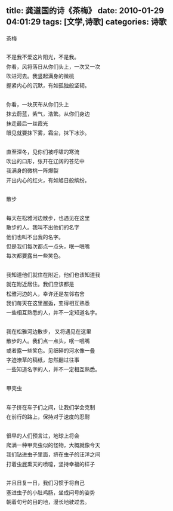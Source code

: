 title: 龚道国的诗《茶梅》
date: 2010-01-29 04:01:29
tags: [文学,诗歌]
categories: 诗歌
---
 <p style="MArGin: 0cm 0cm 0pt; Line-HeiGHT: 19pt; mso-line-height-rule: exactly">  茶梅</p> 
 <p style="MArGin: 0cm 0cm 0pt; Line-HeiGHT: 19pt; mso-line-height-rule: exactly"> &nbsp;</p> 
 <p style="MArGin: 0cm 0cm 0pt; Line-HeiGHT: 19pt; mso-line-height-rule: exactly">  不是我不爱这片阳光，不是我。</p> 
<!-- more --><p style="MArGin: 0cm 0cm 0pt; Line-HeiGHT: 19pt; mso-line-height-rule: exactly">  你看，风将落日从你们头上，一次又一次</p> 
 <p style="MArGin: 0cm 0cm 0pt; Line-HeiGHT: 19pt; mso-line-height-rule: exactly">  吹进河去。我竖起满身的微桃</p> 
 <p style="MArGin: 0cm 0cm 0pt; Line-HeiGHT: 19pt; mso-line-height-rule: exactly">  握紧内心的沉默，有如孤独般坚韧。</p> 
 <p style="MArGin: 0cm 0cm 0pt; Line-HeiGHT: 19pt; mso-line-height-rule: exactly"> &nbsp;</p> 
 <p style="MArGin: 0cm 0cm 0pt; Line-HeiGHT: 19pt; mso-line-height-rule: exactly">  你看，一块灰布从你们头上</p> 
 <p style="MArGin: 0cm 0cm 0pt; Line-HeiGHT: 19pt; mso-line-height-rule: exactly">  抹去蔚蓝，紫气，浩繁。从你们身边</p> 
 <p style="MArGin: 0cm 0cm 0pt; Line-HeiGHT: 19pt; mso-line-height-rule: exactly">  抹走最后一丝霞光</p> 
 <p style="MArGin: 0cm 0cm 0pt; Line-HeiGHT: 19pt; mso-line-height-rule: exactly">  眼见就要抹下雾，霜尘，抹下冰沙。</p> 
 <p style="MArGin: 0cm 0cm 0pt; Line-HeiGHT: 19pt; mso-line-height-rule: exactly"> &nbsp;</p> 
 <p style="MArGin: 0cm 0cm 0pt; Line-HeiGHT: 19pt; mso-line-height-rule: exactly">  直至深冬，见你们被呼啸的寒流</p> 
 <p style="MArGin: 0cm 0cm 0pt; Line-HeiGHT: 19pt; mso-line-height-rule: exactly">  吹出的口形，张开在辽阔的苍茫中</p> 
 <p style="MArGin: 0cm 0cm 0pt; Line-HeiGHT: 19pt; mso-line-height-rule: exactly">  我满身的微桃一阵爆裂</p> 
 <p style="MArGin: 0cm 0cm 0pt; Line-HeiGHT: 19pt; mso-line-height-rule: exactly">  开出内心的红火，有如旭日般缤纷。</p> 
 <p style="MArGin: 0cm 0cm 0pt; Line-HeiGHT: 19pt; mso-line-height-rule: exactly"> &nbsp;</p> 
 <p style="MArGin: 0cm 0cm 0pt; Line-HeiGHT: 19pt; mso-line-height-rule: exactly">  散步</p> 
 <p style="MArGin: 0cm 0cm 0pt; Line-HeiGHT: 19pt; mso-line-height-rule: exactly"> &nbsp;</p> 
 <p style="MArGin: 0cm 0cm 0pt; Line-HeiGHT: 19pt; mso-line-height-rule: exactly">  每天在松雅河边散步，也遇见在这里</p> 
 <p style="MArGin: 0cm 0cm 0pt; Line-HeiGHT: 19pt; mso-line-height-rule: exactly">  散步的人。我叫不出他们的名字</p> 
 <p style="MArGin: 0cm 0cm 0pt; Line-HeiGHT: 19pt; mso-line-height-rule: exactly">  他们也叫不出我的名字。</p> 
 <p style="MArGin: 0cm 0cm 0pt; Line-HeiGHT: 19pt; mso-line-height-rule: exactly">  但是我们每次都点一点头，呡一呡嘴</p> 
 <p style="MArGin: 0cm 0cm 0pt; Line-HeiGHT: 19pt; mso-line-height-rule: exactly">  每次都要露出一些笑色。</p> 
 <p style="MArGin: 0cm 0cm 0pt; Line-HeiGHT: 19pt; mso-line-height-rule: exactly"> &nbsp;</p> 
 <p style="MArGin: 0cm 0cm 0pt; Line-HeiGHT: 19pt; mso-line-height-rule: exactly">  我知道他们就住在附近，他们也该知道我</p> 
 <p style="MArGin: 0cm 0cm 0pt; Line-HeiGHT: 19pt; mso-line-height-rule: exactly">  就在附近居住。我们应该都是</p> 
 <p style="MArGin: 0cm 0cm 0pt; Line-HeiGHT: 19pt; mso-line-height-rule: exactly">  松雅河边的人，幸许还是左邻右舍</p> 
 <p style="MArGin: 0cm 0cm 0pt; Line-HeiGHT: 19pt; mso-line-height-rule: exactly">  我们每天在这里邂逅，变得相互熟悉</p> 
 <p style="MArGin: 0cm 0cm 0pt; Line-HeiGHT: 19pt; mso-line-height-rule: exactly">  一些相互熟悉的人，并不一定知道名字。</p> 
 <p style="MArGin: 0cm 0cm 0pt; Line-HeiGHT: 19pt; mso-line-height-rule: exactly"> &nbsp;</p> 
 <p style="MArGin: 0cm 0cm 0pt; Line-HeiGHT: 19pt; mso-line-height-rule: exactly">  我在松雅河边散步，  又将遇见在这里</p> 
 <p style="MArGin: 0cm 0cm 0pt; Line-HeiGHT: 19pt; mso-line-height-rule: exactly">  散步的人。我们点一点头，呡一呡嘴</p> 
 <p style="MArGin: 0cm 0cm 0pt; Line-HeiGHT: 19pt; mso-line-height-rule: exactly">  或者露一些笑色。见细碎的河水像一叠</p> 
 <p style="MArGin: 0cm 0cm 0pt; Line-HeiGHT: 19pt; mso-line-height-rule: exactly">  字迹潦草的稿纸，忽然翻过往事</p> 
 <p style="MArGin: 0cm 0cm 0pt; Line-HeiGHT: 19pt; mso-line-height-rule: exactly">  一些知道名字的人，并不一定相互熟悉。</p> 
 <p style="MArGin: 0cm 0cm 0pt; Line-HeiGHT: 19pt; mso-line-height-rule: exactly"> &nbsp;</p> 
 <p style="MArGin: 0cm 0cm 0pt; Line-HeiGHT: 19pt; mso-line-height-rule: exactly">  甲壳虫</p> 
 <p style="MArGin: 0cm 0cm 0pt; Line-HeiGHT: 19pt; mso-line-height-rule: exactly"> &nbsp;</p> 
 <p style="MArGin: 0cm 0cm 0pt; Line-HeiGHT: 19pt; mso-line-height-rule: exactly">  车子挤在车子们之间，让我们学会克制</p> 
 <p style="MArGin: 0cm 0cm 0pt; Line-HeiGHT: 19pt; mso-line-height-rule: exactly">  在前行的路上，保持对于速度的忍耐</p> 
 <p style="MArGin: 0cm 0cm 0pt; Line-HeiGHT: 19pt; mso-line-height-rule: exactly"> &nbsp;</p> 
 <p style="MArGin: 0cm 0cm 0pt; Line-HeiGHT: 19pt; mso-line-height-rule: exactly">  很早的人们预言过，地球上将会</p> 
 <p style="MArGin: 0cm 0cm 0pt; Line-HeiGHT: 19pt; mso-line-height-rule: exactly">  爬满一种甲壳虫似的怪物，大概就像今天</p> 
 <p style="MArGin: 0cm 0cm 0pt; Line-HeiGHT: 19pt; mso-line-height-rule: exactly">  我们钻进虫子里面，挤在虫子的汪洋之间</p> 
 <p style="MArGin: 0cm 0cm 0pt; Line-HeiGHT: 19pt; mso-line-height-rule: exactly">  打着虫屁熏天的喷嚏，坚持幸福的样子</p> 
 <p style="MArGin: 0cm 0cm 0pt; Line-HeiGHT: 19pt; mso-line-height-rule: exactly"> &nbsp;</p> 
 <p style="MArGin: 0cm 0cm 0pt; Line-HeiGHT: 19pt; mso-line-height-rule: exactly">  并且日复一日，我们习惯于将自己</p> 
 <p style="MArGin: 0cm 0cm 0pt; Line-HeiGHT: 19pt; mso-line-height-rule: exactly">  塞进虫子的小肚鸡肠，坐成问号的姿势</p> 
 <p style="MArGin: 0cm 0cm 0pt; Line-HeiGHT: 19pt; mso-line-height-rule: exactly">  朝着句号的目的地，漫长地驶过去。</p> 
 <p style="MArGin: 0cm 0cm 0pt; Line-HeiGHT: 19pt; mso-line-height-rule: exactly"> &nbsp;</p> 
